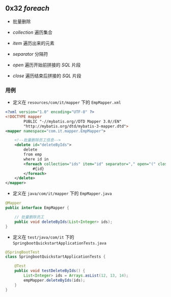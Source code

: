 ## 0x32 $foreach$

- 批量删除

- $collection$ 遍历集合
- $item$ 遍历出来的元素
- $separator$ 分隔符
- $open$ 遍历开始前拼接的 $SQL$ 片段
- $close$ 遍历结束后拼接的 $SQL$ 片段

### 用例

- 定义在 `resources/com/it/mapper` 下的 `EmpMapper.xml`

```xml
<?xml version="1.0" encoding="UTF-8" ?>
<!DOCTYPE mapper
        PUBLIC "-//mybatis.org//DTD Mapper 3.0//EN"
        "http://mybatis.org/dtd/mybatis-3-mapper.dtd">
<mapper namespace="com.it.mapper.EmpMapper">

    <!--批量删除员工信息-->
    <delete id="deleteByIds">
        delete
        from emp
        where id in
        <foreach collection="ids" item="id" separator="," open="(" close=")">
            #{id}
        </foreach>
    </delete>
</mapper>
```

- 定义在 `java/com/it/mapper` 下的 `EmpMapper.java`

```java
@Mapper
public interface EmpMapper {

    // 批量删除员工
    public void deleteByIds(List<Integer> ids);
}
```

- 定义在 `test/java/com/it` 下的 `SpringbootQuickstartApplicationTests.java`

```java
@SpringBootTest
class SpringbootQuickstartApplicationTests {

    @Test
    public void testDeleteByIds() {
        List<Integer> ids = Arrays.asList(12, 13, 14);
        empMapper.deleteByIds(ids);
    }
}
```